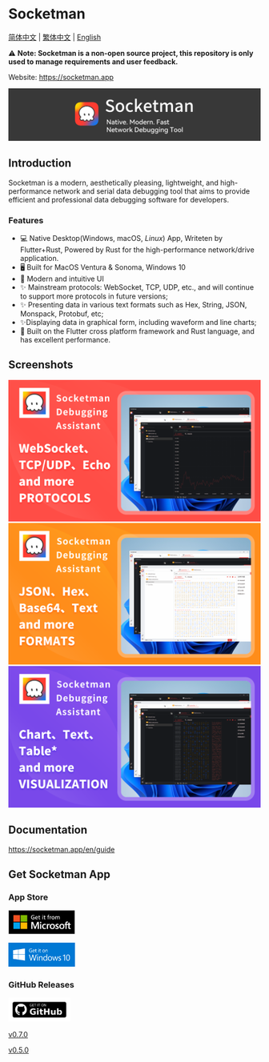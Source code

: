 # Socketman

[简体中文](./README_CN.md) | [繁体中文](./README_HK.md) | [English](./README.md)

⚠️ **Note: Socketman is a non-open source project, this repository is only used to manage requirements and user feedback.**

Website: https://socketman.app

<div align="center">
<img src="images/app-banner.png" />
</div>

## Introduction

Socketman is a modern, aesthetically pleasing, lightweight, and high-performance network and serial data debugging tool that aims to provide efficient and professional data debugging software for developers.

### Features

- 💻 Native Desktop(Windows, macOS, *Linux*) App, Writeten by Flutter+Rust, Powered by Rust for the high-performance network/drive application.
- 🖥️ Built for MacOS Ventura & Sonoma, Windows 10
- 🎊 Modern and intuitive UI
- ✨ Mainstream protocols: WebSocket, TCP, UDP, etc., and will continue to support more protocols in future versions;
- ✨ Presenting data in various text formats such as Hex, String, JSON, Monspack, Protobuf, etc;
- ✨Displaying data in graphical form, including waveform and line charts;
- 🎇 Built on the Flutter cross platform framework and Rust language, and has excellent performance.

## Screenshots

![Socketman Screen Snapshot, Protocols](screenshots/Cover-1-protocols-en.png)
![Socketman Screen Snapshot, Formats](screenshots/Cover-2-formats-en.png)
![Socketman Screen Snapshot, Formats](screenshots/Cover-3-charts-en.png)

## Documentation

https://socketman.app/en/guide

## Get Socketman App

### App Store

[<img src="images/get-it-on-microsoft-store.png" height="48"/>](https://apps.microsoft.com/detail/9nn916nb3wtt?cid=DevShareMCLPCS&hl=en-US)

[<img src="images/get-it-on-windows-10.png" height="48"/>](https://apps.microsoft.com/detail/9nn916nb3wtt?cid=DevShareMCLPCS&hl=en-US)

### GitHub Releases

<img src="images/get-it-on-github.png" height="48"/>

[v0.7.0](https://github.com/socketmanapp/desktop/releases/tag/v0.7.0)

[v0.5.0](https://github.com/socketmanapp/desktop/releases/tag/v0.5.0)
